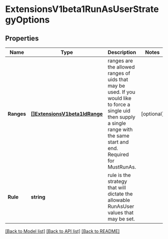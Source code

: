 # ExtensionsV1beta1RunAsUserStrategyOptions

## Properties
Name | Type | Description | Notes
------------ | ------------- | ------------- | -------------
**Ranges** | [**[]ExtensionsV1beta1IdRange**](extensions.v1beta1.IDRange.md) | ranges are the allowed ranges of uids that may be used. If you would like to force a single uid then supply a single range with the same start and end. Required for MustRunAs. | [optional] 
**Rule** | **string** | rule is the strategy that will dictate the allowable RunAsUser values that may be set. | 

[[Back to Model list]](../README.md#documentation-for-models) [[Back to API list]](../README.md#documentation-for-api-endpoints) [[Back to README]](../README.md)


